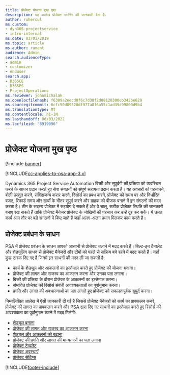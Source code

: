 ```yaml
---
title: प्रोजेक्ट योजना मुख पृष्ठ
description: यह आलेख प्रोजेक्ट प्लानिंग की जानकारी देता है.
author: ruhercul
ms.custom:
- dyn365-projectservice
- intro-internal
ms.date: 03/01/2019
ms.topic: article
ms.author: rumant
audience: Admin
search.audienceType:
- admin
- customizer
- enduser
search.app:
- D365CE
- D365PS
- ProjectOperations
ms.reviewer: johnmichalak
ms.openlocfilehash: f6309a2eecd0f6c7d38f2d88120300eb342be629
ms.sourcegitcommit: 6cfc50d89528df977a8f6a55c1ad39d99800d9b4
ms.translationtype: MT
ms.contentlocale: hi-IN
ms.lasthandoff: 06/03/2022
ms.locfileid: "8919096"
---
```

# <a name="project-planning-home-page"></a>प्रोजेक्ट योजना मुख पृष्ठ

[!include [banner](../includes/psa-now-project-operations.md)]

[!INCLUDE[cc-applies-to-psa-app-3.x](../includes/cc-applies-to-psa-app-3x.md)]

Dynamics 365 Project Service Automation बिक्री और सुपुर्दगी की प्रक्रिया को व्यवस्थित करने के साधन प्रदान करते हुए सेवा संगठनों को संपूर्ण सहायता प्रदान करता है। यह अवसरों को पहचानने, बोली प्रस्तुत करने, संविदाजन्य करार करने, रिसोर्स का प्रबंध करने, प्रोजेक्ट को समय पर और निर्धारित बजट, रिकार्ड समय और खर्चों के भीतर सुपुर्द करने और ग्राहक को बीजक बनाने में इन संगठनों की मदद करता है। टीम के सदस्य प्रोजेक्ट में सहयोग दे सकते हैं और वे चालू, सटीक प्रोजेक्ट स्थिति की जानकारी बनाए रख सकते हैं ताकि प्रोजेक्ट मैनेजर प्रोजेक्ट के जोखिमों की पहचान कर उन्हें दूर कर सकें। ये उन्नत कार्य आम तौर पर बड़े संगठनों में किए जाते हैं जहाँ अलग-अलग प्रभाग मिलकर काम करते हैं।

## <a name="project-management-tools"></a>प्रोजेक्ट प्रबंधन के साधन

PSA में प्रोजेक्ट प्रबंधन के साधन आपको आसानी से प्रोजेक्ट चलाने में मदद करते हैं। बिल्ट-इन टैम्पलेट और शेड्यूलिंग साधन से प्रोजेक्ट मैनेजरों और टीमों को पहले से सक्रिय बने रहने में मदद करते हैं। यहाँ कुछ टास्क दिए गए हैं जिनमें इन साधनों की मदद ली जा सकती है:

- कार्य के शेड्यूल और आकलनों का इस्तेमाल करते हुए प्रोजेक्ट की योजना बनाना।
- प्रोजेक्ट की लागत और राजस्व का आकलन करना और उनका पता लगाना।
- बिक्री की प्रक्रिया के दौरान प्रोजेक्ट के आकलनों का इस्तेमाल करना।
- संभावित प्रोजेक्ट की रिसोर्स संबंधी आवश्यकताओं का पूर्वानुमान करना।
- प्रगति और लागत की अवधारणाओं का पता लगाते हुए प्रोजेक्ट को सफलतापूर्वक सुपुर्द करना।

निम्नलिखित आलेख में ऐसी जानकारी दी गई है जिससे प्रोजेक्ट मैनेजरों को कार्य का प्राक्कलन कनरे, प्रोजेक्ट की लागत का प्राक्कलन करने और PSA द्वारा दिए गए साधनों का इस्तेमाल करते हुए रिसोर्स की आवश्यकता का पूर्वानुमान करने में मदद मिलेगी:

- [शेड्यूल बनाना](project-creating.md)
- [प्रोजेक्ट की लागत और राजस्व का आकलन करना](project-estimating.md)
- [शेड्यूल और आकलनों को बढ़ाना](project-leveraging.md)
- [प्रोजेक्ट की प्रगति और लागत की मान्यताओं का पता लगाना](project-tracking.md)
- [प्रोजेक्ट टेम्पलेट](project-templates.md)
- [प्रोजेक्ट अवस्थाएँ](project-stages.md)
- [प्रोजेक्ट सेटिंग्‍स](project-settings.md)


[!INCLUDE[footer-include](../includes/footer-banner.md)]
